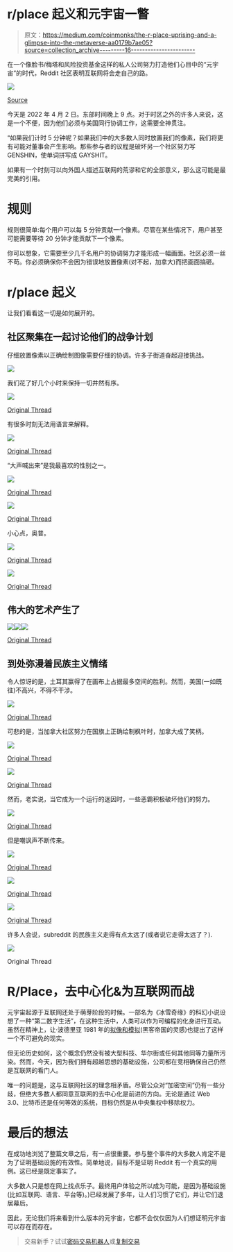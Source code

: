 # r/place 起义和元宇宙一瞥

> 原文：<https://medium.com/coinmonks/the-r-place-uprising-and-a-glimpse-into-the-metaverse-aa0179b7ae05?source=collection_archive---------16----------------------->

在一个像脸书/梅塔和风险投资基金这样的私人公司努力打造他们心目中的“元宇宙”的时代，Reddit 社区表明互联网将会走自己的路。

![](img/6a011409c37a8b3c94716bdd09e1c093.png)

[Source](https://www.washingtonpost.com/technology/2022/04/04/reddit-place-internet-communities/)

今天是 2022 年 4 月 2 日。东部时间晚上 9 点。对于时区之外的许多人来说，这是一个不便，因为他们必须与美国同行协调工作，这需要全神贯注。

“如果我们计时 5 分钟呢？如果我们中的大多数人同时放置我们的像素，我们将更有可能对董事会产生影响。那些参与者的议程是破坏另一个社区努力写 GENSHIN，使单词拼写成 GAYSHIT。

如果有一个时刻可以向外国人描述互联网的荒谬和它的全部意义，那么这可能是最完美的引用。

# 规则

规则很简单:每个用户可以每 5 分钟贡献一个像素。尽管在某些情况下，用户甚至可能需要等待 20 分钟才能贡献下一个像素。

你可以想象，它需要至少几千名用户的协调努力才能形成一幅画面。社区必须一丝不苟。你必须确保你不会因为错误地放置像素(对不起，加拿大)而把画面搞砸。

# r/place 起义

让我们看看这一切是如何展开的。

## 社区聚集在一起讨论他们的战争计划

仔细放置像素以正确绘制图像需要仔细的协调。许多子街道奋起迎接挑战。

![](img/ec8ccef58d412d0005f41da08e219cff.png)

我们花了好几个小时来保持一切井然有序。

![](img/224eb546e92bb7353ea34e8a67fb4e9b.png)

[Original Thread](http://reddit.com/r/place/comments/tw26nu/my_fouryearold_son_to_whom_i_explained_what/)

有很多时刻无法用语言来解释。

![](img/334ee7c6ab5f0aea91799ce455336705.png)

[Original Thread](https://www.reddit.com/r/place/comments/tw1x37/they_actually_managed_to_make_a_fully_functioning/)

“大声喊出来”是我最喜欢的性别之一。

![](img/5055fa683f95519a1623eccc7031343a.png)

[Original Thread](https://www.reddit.com/r/place/comments/tumg9f/is_it_only_me_or_did_among_us_take_over_star_wars/)

![](img/0420502408d048ec64538c82173b254a.png)

[Original Thread](https://www.reddit.com/r/place/comments/tug2ab/this_is_just_peak_germany/)

小心点，奥普。

![](img/53c864bbadf42c69c002a2f392b19ced.png)

[Original Thread](https://www.reddit.com/r/place/comments/62mnok/place_irl/)

![](img/8e2d91ec60aa9c6b8902ffa0cd82776e.png)

[Original Thread](https://www.reddit.com/r/place/comments/tujfbn/they_ruined_the_game/)

## 伟大的艺术产生了

![](img/669d039790c54035d166a5efe9b840df.png)![](img/d53de495081910273357608bdd656f44.png)![](img/4de6e9995ea02cf4eb23da01d177b43d.png)

[Original Thread](https://www.reddit.com/r/place/comments/tw9bo0/works_of_art_deserve_a_hall_of_recognition/)

## 到处弥漫着民族主义情绪

令人惊讶的是，土耳其赢得了在画布上占据最多空间的胜利。然而，美国(一如既往)不高兴，不得不干涉。

![](img/f42ee92a5eb90287fcff81a0be65e475.png)

[Original Thread](https://www.reddit.com/r/place/comments/tuta5g/usa_and_turkey_finally_added_a_nice_drawing_into/)

可悲的是，当加拿大社区努力在国旗上正确绘制枫叶时，加拿大成了笑柄。

![](img/32b663ab645c2e7e03e2542073ad7da0.png)

[Original Thread](https://www.reddit.com/r/place/comments/ttvrbn/is_canada_doing_ok/)

![](img/976d254b4d8616c40243b85cce9960ab.png)

[Original Thread](https://www.reddit.com/r/place/comments/turtfi/poor_canada/)

然而，老实说，当它成为一个运行的迷因时，一些恶霸积极破坏他们的努力。

![](img/b6e3e762ba5555231d5e36730020201d.png)

[Original Thread](http://reddit.com/r/place/comments/tulbdt/comment/i34c9l3/?utm_source=share&utm_medium=web2x&context=3)

但是嘲讽声不断传来。

![](img/3bf3d7b84013d462bed23f5f35bb7eff.png)

[Original Thread](https://www.reddit.com/r/place/comments/tu5vpp/canada_in_case_you_were_wondering_this_is_what/)

![](img/d55c4dd8f6988dc8cd89325bc9aa678d.png)

[Original Thread](http://reddit.com/r/place/comments/tuejlg/france_literally_made_an_eiffel_tower_while/)

![](img/d88e3e2a5d2a839d5dfcda504ab54aee.png)

[Original Thread](http://reddit.com/r/place/comments/tucy6s/dear_mr_prime_minister_justin_trudeau_the_world/)

许多人会说，subreddit 的民族主义走得有点太远了(或者说它走得太远了？).

![](img/16117a277178bd7aeefa32cebc920fde.png)

Original Thread

# R/Place，去中心化&为互联网而战

元宇宙起源于互联网还处于萌芽阶段的时候。一部名为《冰雪奇缘》的科幻小说设想了一种“第二数字生活”，在这种生活中，人类可以作为可编程的化身进行互动。虽然在精神上，让·波德里亚 1981 年的[拟像和模拟](https://cla.purdue.edu/academic/english/theory/postmodernism/modules/baudrillardsimulation.html)(黑客帝国的灵感)也提出了这样一个不可避免的现实。

但无论历史如何，这个概念仍然没有被大型科技、华尔街或任何其他同等力量所污染。然而，今天，因为我们拥有超越思想的基础设施，公司都在竞相确保自己仍然是互联网的看门人。

唯一的问题是，这与互联网社区的理念相矛盾。尽管公众对“加密空间”仍有一些分歧，但绝大多数人都同意互联网的去中心化是前进的方向。无论是通过 Web 3.0、比特币还是任何等效的系统，目标仍然是从中央集权中移除权力。

# 最后的想法

在成功地浏览了整篇文章之后，有一点很重要。参与整个事件的大多数人肯定不是为了证明基础设施的有效性。简单地说，目标不是证明 Reddit 有一个真实的用例。这已经是既定事实了。

大多数人只是想在网上找点乐子。最终用户体验之所以成为可能，是因为基础设施(比如互联网、语言、平台等)。)已经发展了多年，让人们习惯了它们，并让它们退居幕后。

因此，无论我们将来看到什么版本的元宇宙，它都不会仅仅因为人们想证明元宇宙可以存在而存在。

> 交易新手？试试[密码交易机器人](/coinmonks/crypto-trading-bot-c2ffce8acb2a)或[复制交易](/coinmonks/top-10-crypto-copy-trading-platforms-for-beginners-d0c37c7d698c)